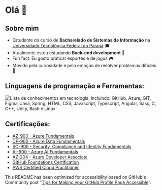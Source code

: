 # Olá 👋

## Sobre mim

- Estudante do curso de **Bacharelado de Sistemas de Informação** na [Universidade Tecnológica Federal do Paraná](https://www.utfpr.edu.br/) 🎓
- Atualmente estou estudando **Back-end development** 📓
- Fun fact: Eu gosto praticar esportes e de jogos 🎮
- Movido pela curiosidade e pela emoção de resolver problemas difíceis. 🧩

## Linguagens de programação e Ferramentas:

![Lista de conhecimentos em tecnologia, incluindo: GitHub, Azure, GIT, Figma, Java, Spring, HTML, CSS, Javascript, Typescript, Angular, Sass, C, C++, Unity, Bash e Linux](https://skillicons.dev/icons?i=github,azure,git,figma,java,spring,html,css,js,ts,angular,sass,c,cpp,unity,bash,linux&perline=14)

## Certificações:

- [AZ-900 - Azure Fundamentals](https://learn.microsoft.com/api/credentials/share/pt-br/FRANCISCOLUISDUNAISKIBRUGINSKI-2894/171D7B62AFD25290?sharingId=E1A388A16810EB6B)
- [DP-900 - Azure Data Fundamentals](https://learn.microsoft.com/api/credentials/share/pt-br/FRANCISCOLUISDUNAISKIBRUGINSKI-2894/62C947E1DFC93319?sharingId=E1A388A16810EB6B)
- [SC-900 - Security, Compliance and Identity Fundamentals](https://learn.microsoft.com/api/credentials/share/pt-br/FRANCISCOLUISDUNAISKIBRUGINSKI-2894/5583401F8C969D12?sharingId=E1A388A16810EB6B)
- [AI-900 - Azure AI Fundamentals](https://learn.microsoft.com/api/credentials/share/pt-br/FRANCISCOLUISDUNAISKIBRUGINSKI-2894/C03FE0198D2BD2D?sharingId=E1A388A16810EB6B)
- [AZ-204 - Azure Developer Associate](https://learn.microsoft.com/api/credentials/share/pt-br/FRANCISCOLUISDUNAISKIBRUGINSKI-2894/65351F074E55F9A5?sharingId=E1A388A16810EB6B)
- [GitHub Foundations Certification](https://www.credly.com/badges/7834bc92-fe03-443f-8a36-f49ed500d282/public_url)
- [AWS Certified Cloud Practitioner](https://www.credly.com/badges/4de9670c-59c7-4c66-b25e-97d7dab04018/public_url)

This README has been optimized for accessibility based on GitHub's Community post "[Tips for Making your GitHub Profile Page Accessible](https://github.com/community)". 
